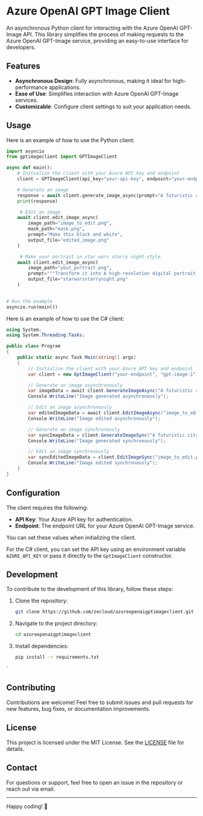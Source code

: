 # Azure OpenAI GPT Image Client

An asynchronous Python client for interacting with the Azure OpenAI GPT-Image API. This library simplifies the process of making requests to the Azure OpenAI GPT-Image service, providing an easy-to-use interface for developers.

## Features

- **Asynchronous Design**: Fully asynchronous, making it ideal for high-performance applications.
- **Ease of Use**: Simplifies interaction with Azure OpenAI GPT-Image services.
- **Customizable**: Configure client settings to suit your application needs.


## Usage

Here is an example of how to use the Python client:

```python
import asyncio
from gptimageclient import GPTImageClient

async def main():
    # Initialize the client with your Azure API key and endpoint
    client = GPTImageClient(api_key="your-api-key", endpoint="your-endpoint")

    # Generate an image
    response = await client.generate_image_async(prompt="A futuristic cityscape at sunset")
    print(response)

     # Edit an image
    await client.edit_image_async(
        image_path="image_to_edit.png",
        mask_path="mask.png",
        prompt="Make this black and white",
        output_file="edited_image.png"
    )

     # Make your portrait in star wars starry night style
    await client.edit_image_async(
        image_path="yout_portrait.png",
        prompt="""Transform it into A high-resolution digital portrait inspired by the Star Wars universe. He is sitting in a dimly lit sci-fi environment with soft, ambient lighting. He wears futuristic robes or gear that reflect a Jedi or rebel aesthetic. His surroundings include subtle sci-fi elements like control panels or holograms. Put A metallic high tech moon with an hole  in the sky. The image is photo-realistic and cinematic. Make it a pinting in the starry night style""",
        output_file="starwarsstarrynight.png"
    )
    

# Run the example
asyncio.run(main())
```

Here is an example of how to use the C# client:

```csharp
using System;
using System.Threading.Tasks;

public class Program
{
    public static async Task Main(string[] args)
    {
        // Initialize the client with your Azure API key and endpoint
        var client = new GptImageClient("your-endpoint", "gpt-image-1", "your-api-key");

        // Generate an image asynchronously
        var imageData = await client.GenerateImageAsync("A futuristic cityscape at sunset");
        Console.WriteLine("Image generated asynchronously");

        // Edit an image asynchronously
        var editedImageData = await client.EditImageAsync("image_to_edit.png", "Make this black and white", "mask.png", null, "auto", "auto", "edited_image.png");
        Console.WriteLine("Image edited asynchronously");

        // Generate an image synchronously
        var syncImageData = client.GenerateImageSync("A futuristic cityscape at sunset");
        Console.WriteLine("Image generated synchronously");

        // Edit an image synchronously
        var syncEditedImageData = client.EditImageSync("image_to_edit.png", "Make this black and white", "mask.png", null, "auto", "auto", "edited_image.png");
        Console.WriteLine("Image edited synchronously");
    }
}
```

## Configuration

The client requires the following:

- **API Key**: Your Azure API key for authentication.
- **Endpoint**: The endpoint URL for your Azure OpenAI GPT-Image service.

You can set these values when initializing the client.

For the C# client, you can set the API key using an environment variable `AZURE_API_KEY` or pass it directly to the `GptImageClient` constructor.

## Development

To contribute to the development of this library, follow these steps:

1. Clone the repository:

    ```bash
    git clone https://github.com/zecloud/azureopenaigptimageclient.git
    ```

2. Navigate to the project directory:

    ```bash
    cd azureopenaigptimageclient
    ```

3. Install dependencies:

    ```bash
    pip install -r requirements.txt
    ```

`

## Contributing

Contributions are welcome! Feel free to submit issues and pull requests for new features, bug fixes, or documentation improvements.

## License

This project is licensed under the MIT License. See the [LICENSE](LICENSE) file for details.

## Contact

For questions or support, feel free to open an issue in the repository or reach out via email.

---

Happy coding! 🎉
```

